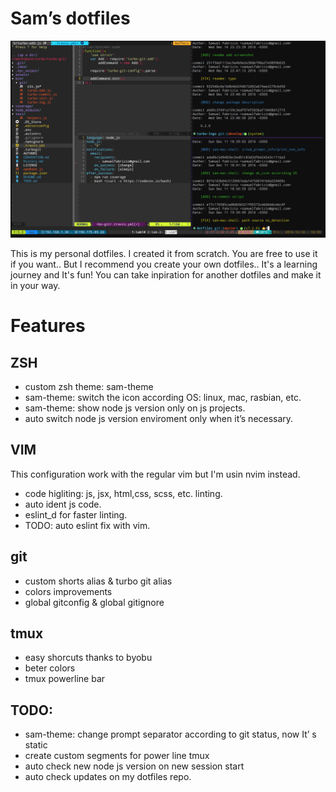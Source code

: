 # Sam’s dotfiles

![my shell prompt & my vim](https://raw.githubusercontent.com/sfabrizio/dotfiles/master/screenshots/preview2.png)


This is my personal dotfiles. I created it from scratch. You are free to use it if you want.. But I recommend you create your own dotfiles.. It's a learning journey and It's fun! You can take inpiration for another dotfiles and make it in your way.

# Features

## ZSH
- custom zsh theme: sam-theme
- sam-theme: switch the icon according OS: linux, mac, rasbian, etc.
- sam-theme: show node js version only on js projects.
- auto switch node js version enviroment only when it’s necessary.

## VIM

This configuration work with the regular vim but I'm usin nvim instead.

- code higliting: js, jsx, html,css, scss, etc. linting.
- auto ident js code.
- eslint_d for faster linting.
- TODO: auto eslint fix with vim.


## git

- custom shorts alias & turbo git alias
- colors improvements
- global gitconfig & global gitignore

## tmux

- easy shorcuts thanks to byobu
- beter colors
- tmux powerline bar

## TODO:

- sam-theme: change prompt separator according to git status, now It’ s static
- create custom segments for power line tmux
- auto check new node js version on new session start
- auto check updates on my dotfiles repo.

